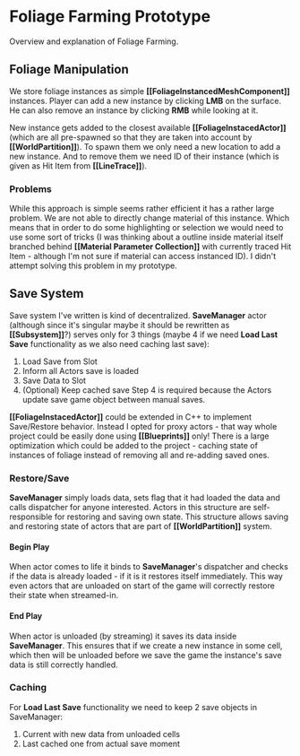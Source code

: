 # Foliage Farming Prototype
Overview and explanation of Foliage Farming.

## Foliage Manipulation
We store foliage instances as simple **[[FoliageInstancedMeshComponent]]** instances. Player can add a new instance by clicking **LMB** on the surface. He can also remove an instance by clicking **RMB** while looking at it.

New instance gets added to the closest available **[[FoliageInstacedActor]]** (which are all pre-spawned so that they are taken into account by **[[WorldPartition]]**). To spawn them we only need a new location to add a new instance. And to remove them we need ID of their instance (which is given as Hit Item from **[[LineTrace]]**).
### Problems
While this approach is simple seems rather efficient it has a rather large problem. We are not able to directly change material of this instance. Which means that in order to do some highlighting or selection we would need to use some sort of tricks (I was thinking about a outline inside material itself branched behind **[[Material Parameter Collection]]** with currently traced Hit Item - although I'm not sure if material can access instanced ID). I didn't attempt solving this problem in my prototype.
## Save System
Save system I've written is kind of decentralized. **SaveManager** actor (although since it's singular maybe it should be rewritten as **[[Subsystem]]**?) serves only for 3 things (maybe 4 if we need **Load Last Save** functionality as we also need caching last save):
1. Load Save from Slot
2. Inform all Actors save is loaded
3. Save Data to Slot
4. (Optional) Keep cached save
Step 4 is required because the Actors update save game object between manual saves.

**[[FoliageInstacedActor]]** could be extended in C++ to implement Save/Restore behavior. Instead I opted for proxy actors - that way whole project could be easily done using **[[Blueprints]]** only! There is a large optimization which could be added to the project - caching state of instances of foliage instead of removing all and re-adding saved ones. 
### Restore/Save
**SaveManager** simply loads data, sets flag that it had loaded the data and calls dispatcher for anyone interested. Actors in this structure are self-responsible for restoring and saving own state. This structure allows saving and restoring state of actors that are part of **[[WorldPartition]]** system.
#### Begin Play
When actor comes to life it binds to **SaveManager**'s dispatcher and checks if the data is already loaded - if it is it restores itself immediately. This way even actors that are unloaded on start of the game will correctly restore their state when streamed-in.
#### End Play
When actor is unloaded (by streaming) it saves its data inside **SaveManager**. This ensures that if we create a new instance in some cell, which then will be unloaded before we save the game the instance's save data is still correctly handled.
### Caching
For **Load Last Save** functionality we need to keep 2 save objects in SaveManager:
1. Current with new data from unloaded cells
2. Last cached one from actual save moment

